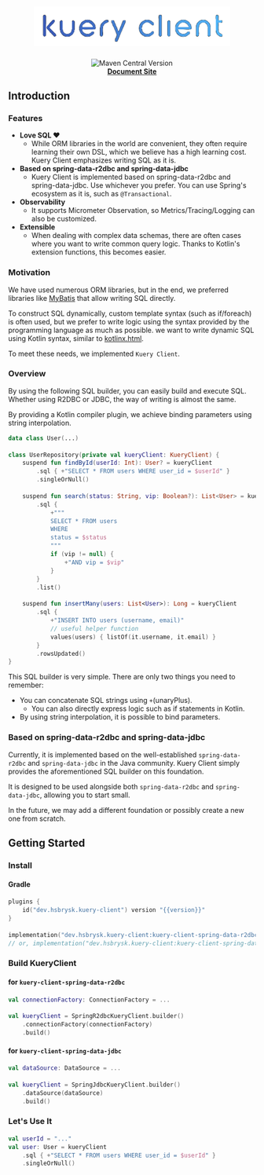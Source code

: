 <div align="center">
<h1>
<a href="https://kuery-client.hsbrysk.dev/">
<img src="/docs/logo.png" alt="kuery-client-logo" width="400" /><br />
</a>
</h1>
<img alt="Maven Central Version" src="https://img.shields.io/maven-central/v/dev.hsbrysk.kuery-client/kuery-client-core">
<br />
<a href="https://kuery-client.hsbrysk.dev/"><b>Document Site</b></a>
</div>

## Introduction

### Features

- **Love SQL ♥**
    - While ORM libraries in the world are convenient, they often require learning their own DSL, which we believe has a
      high learning cost. Kuery Client emphasizes writing SQL as it is.
- **Based on spring-data-r2dbc and spring-data-jdbc**
    - Kuery Client is implemented based on spring-data-r2dbc and spring-data-jdbc. Use whichever you prefer. You can use
      Spring's ecosystem as it is, such as `@Transactional`.
- **Observability**
    - It supports Micrometer Observation, so Metrics/Tracing/Logging can also be customized.
- **Extensible**
    - When dealing with complex data schemas, there are often cases where you want to write common query logic. Thanks
      to Kotlin's extension functions, this becomes easier.

### Motivation

We have used numerous ORM libraries, but in the end, we preferred libraries
like [MyBatis](https://github.com/mybatis/mybatis-3) that allow writing SQL directly.

To construct SQL dynamically, custom template syntax (such as if/foreach) is often used, but we prefer to write logic
using the syntax provided by the programming language as much as possible.
we want to write dynamic SQL using Kotlin syntax, similar to [kotlinx.html](https://github.com/Kotlin/kotlinx.html).

To meet these needs, we implemented `Kuery Client`.

### Overview

By using the following SQL builder, you can easily build and execute SQL. Whether using R2DBC or JDBC, the way of
writing is almost the same.

By providing a Kotlin compiler plugin, we achieve binding parameters using string interpolation.

```kotlin
data class User(...)

class UserRepository(private val kueryClient: KueryClient) {
    suspend fun findById(userId: Int): User? = kueryClient
        .sql { +"SELECT * FROM users WHERE user_id = $userId" }
        .singleOrNull()

    suspend fun search(status: String, vip: Boolean?): List<User> = kueryClient
        .sql {
            +"""
            SELECT * FROM users
            WHERE
            status = $status
            """
            if (vip != null) {
                +"AND vip = $vip"
            }
        }
        .list()

    suspend fun insertMany(users: List<User>): Long = kueryClient
        .sql {
            +"INSERT INTO users (username, email)"
            // useful helper function
            values(users) { listOf(it.username, it.email) }
        }
        .rowsUpdated()
}
```

This SQL builder is very simple. There are only two things you need to remember:

- You can concatenate SQL strings using `+`(unaryPlus).
    - You can also directly express logic such as if statements in Kotlin.
- By using string interpolation, it is possible to bind parameters.

### Based on spring-data-r2dbc and spring-data-jdbc

Currently, it is implemented based on the well-established `spring-data-r2dbc` and `spring-data-jdbc` in the Java
community. Kuery Client simply provides the aforementioned SQL builder on this foundation.

It is designed to be used alongside both `spring-data-r2dbc` and `spring-data-jdbc`, allowing you to start small.

In the future, we may add a different foundation or possibly create a new one from scratch.

## Getting Started

### Install

#### Gradle

```kotlin
plugins {
    id("dev.hsbrysk.kuery-client") version "{{version}}"
}

implementation("dev.hsbrysk.kuery-client:kuery-client-spring-data-r2dbc:{{version}}")
// or, implementation("dev.hsbrysk.kuery-client:kuery-client-spring-data-jdbc:{{version}}")
```

### Build KueryClient

#### for `kuery-client-spring-data-r2dbc`

```kotlin
val connectionFactory: ConnectionFactory = ...

val kueryClient = SpringR2dbcKueryClient.builder()
    .connectionFactory(connectionFactory)
    .build()
```

#### for `kuery-client-spring-data-jdbc`

```kotlin
val dataSource: DataSource = ...

val kueryClient = SpringJdbcKueryClient.builder()
    .dataSource(dataSource)
    .build()
```

### Let's Use It

```kotlin
val userId = "..."
val user: User = kueryClient
    .sql { +"SELECT * FROM users WHERE user_id = $userId" }
    .singleOrNull()
```
